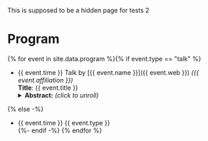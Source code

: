 This is supposed to be a hidden page for tests 2

# Program

<!-- Here we do a loop over the data registered in _data/program.yml by using Liquid for Jekyll -->
{% for event in site.data.program %}{% if event.type == "talk" %}
- {{ event.time }} Talk by [{{ event.name }}]({{ event.web }}) *({{ event.affiliation }})*<br/>
  **Title**: {{ event.title }}<br/>
  <details>
  <summary><b>Abstract:</b> <i>(click to unroll)</i></summary>
  <p>{{ event.abstract }}</p>
  </details>
{% else -%}
- {{ event.time }} {{ event.type }}<br/>
{%- endif -%}
{% endfor %}
